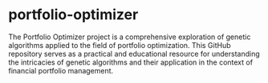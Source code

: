 # portfolio-optimizer
The Portfolio Optimizer project is a comprehensive exploration of genetic algorithms applied to the field of portfolio optimization. This GitHub repository serves as a practical and educational resource for understanding the intricacies of genetic algorithms and their application in the context of financial portfolio management.

